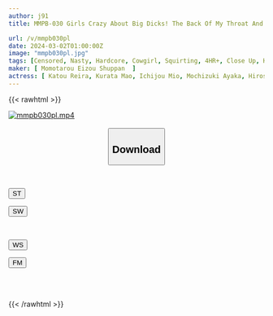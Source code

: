 ```yaml
---
author: j91
title: MMPB-030 Girls Crazy About Big Dicks! The Back Of My Throat And Uterus Are Penetrated By A Big Penis And I Go Crazy

url: /v/mmpb030pl
date: 2024-03-02T01:00:00Z
image: "mmpb030pl.jpg"
tags: [Censored, Nasty, Hardcore, Cowgirl, Squirting, 4HR+, Close Up, Huge Cock	]
maker: [ Momotarou Eizou Shuppan  ]
actress: [ Katou Reira, Kurata Mao, Ichijou Mio, Mochizuki Ayaka, Hirose Riona, Takeda Mai ,Momonaga Sarina ,Gaby Mitsutake Marcia ,Hiiragi Yuuki, NAOO ]
---
```



{{< rawhtml >}}

<div class="video" data-videoid="6j1vBvYXXKtZJ4">
    <a href="javascript:;">
        <img src="/v/mmpb030pl/mmpb030pl.jpg" width="WIDTH" height="HEIGHT" alt="mmpb030pl.mp4" loading="lazy">
    </a>
</div>

<script type="text/javascript" src="https://j91.asia/asset/on-demand-st.js"></script>

<br>
  <link rel="stylesheet" href="https://j91.asia/asset/bs5.css">
  
  <center>
  <button class="btn btn-primary" type="button" data-bs-toggle="collapse" data-bs-target=".multi-collapse" aria-expanded="false" aria-controls="multiCollapseExample1 multiCollapseExample2"><h2>Download</h2></button></center>
</p>
<div class="row">
  <div class="col">
    <div class="collapse multi-collapse" id="multiCollapseExample1">
      <div class="card card-body">
	      	      <br>
<div class="buttons">  
<p><a href="https://streamtape.to/v/6j1vBvYXXKtZJ4" target="_blank"><button class="btn-hover color-3"><i class="fa fa-download"></i> ST</button></a></p>
<p><a href="https://cdnwish.com/faupatnw4xws" target="_blank"><button class="btn-hover color-2"><i class="fa fa-download"></i> SW</button></a></p></div>
    </div>
  </div>
</div>
  <div class="col">
    <div class="collapse multi-collapse" id="multiCollapseExample2">
      <div class="card card-body">
	      <br>
<div class="buttons">
<p><a href="https://wolfstream.tv/acpzq9qxoqgi"><button class="btn-hover color-9"><i class="fa fa-download"></i> WS</button></a></p>
<p><a href="https://filemoon.sx/d/kbcikv210465"><button class="btn-hover color-8"><i class="fa fa-download"></i> FM</button></a></p></div>
<br><br>
      </div>
    </div>
  </div>
</div>

{{< /rawhtml >}}